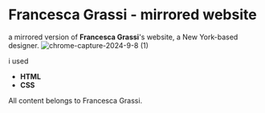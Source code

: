 # Francesca Grassi - mirrored website

a mirrored version of **Francesca Grassi**'s website, a New York-based designer.
![chrome-capture-2024-9-8 (1)](https://github.com/user-attachments/assets/08710cf3-e34a-4fca-9431-61c9e75387bd)

i used
- **HTML**
- **CSS**

All content belongs to Francesca Grassi.
